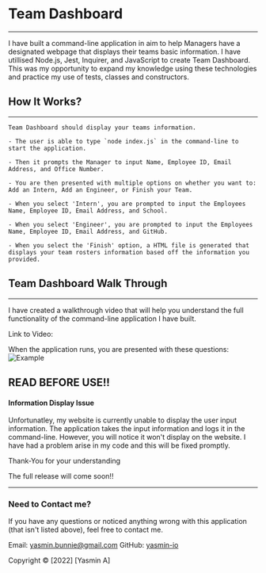 # Team Dashboard

---

I have built a command-line application in aim to help Managers have a designated webpage that displays their teams basic information. I have utillised Node.js, Jest, Inquirer, and JavaScript to create Team Dashboard. This was my opportunity to expand my knowledge using these technologies and practice my use of tests, classes and constructors.

## How It Works?

---

```
Team Dashboard should display your teams information.

- The user is able to type `node index.js` in the command-line to start the application.

- Then it prompts the Manager to input Name, Employee ID, Email Address, and Office Number.

- You are then presented with multiple options on whether you want to: Add an Intern, Add an Engineer, or Finish your Team.

- When you select 'Intern', you are prompted to input the Employees Name, Employee ID, Email Address, and School.

- When you select 'Engineer', you are prompted to input the Employees Name, Employee ID, Email Address, and GitHub.

- When you select the 'Finish' option, a HTML file is generated that displays your team rosters information based off the information you provided.
```

## Team Dashboard Walk Through

---

I have created a walkthrough video that will help you understand the full functionality of the command-line application I have built.

Link to Video:

When the application runs, you are presented with these questions:
![Example]()

## READ BEFORE USE!!

#### Information Display Issue

Unfortunatley, my website is currently unable to display the user input information. The application takes the input information and logs it in the command-line. However, you will notice it won't display on the website. I have had a problem arise in my code and this will be fixed promptly.

Thank-You for your understanding

The full release will come soon!!

---

### Need to Contact me?

If you have any questions or noticed anything wrong with this application (that isn't listed above), feel free to contact me.

Email: yasmin.bunnie@gmail.com
GitHub: [yasmin-io](https://github.com/yasmin-io)

Copyright © [2022] [Yasmin A]
